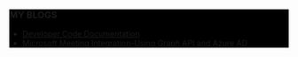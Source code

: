 
<div align="center">

<!-- <h1 align="center">Hi <img width="35" src="https://github.com/1999AZZAR/1999AZZAR/blob/main/resources/img/waving.gif">, I'm Aishwarya! </h1> -->
<!-- <h3 align="center"> Full-stack developer by profession, occasional artist by choice.</h3> -->
</div>

<div style="background-color:black;">
<h3> MY BLOGS</h3>


- [Developer Code Documentation](https://medium.com/@aishwarya.ms661/from-chaos-to-clarity-developer-documentation-insights-0b31374d6961)
- [Microsoft Meeting Integration-Using Graph API and Azure AD](https://medium.com/@aishwarya.ms661/seamless-microsoft-outlook-meeting-integration-create-online-meeting-events-on-behalf-of-a-user-368e45626d9c)
</div>
